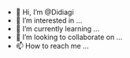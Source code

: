 - 👋 Hi, I’m @Didiagi
- 👀 I’m interested in ...
- 🌱 I’m currently learning ...
- 💞️ I’m looking to collaborate on ...
- 📫 How to reach me ...

<!---
Didiagi/Didiagi is a ✨ special ✨ repository because its `README.md` (this file) appears on your GitHub profile.
You can click the Preview link to take a look at your changes.
--->
